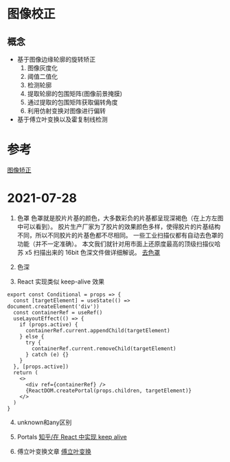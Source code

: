 # 图像校正

## 概念

- 基于图像边缘轮廓的旋转矫正
  1. 图像灰度化
  2. 阈值二值化
  3. 检测轮廓
  4. 提取轮廓的包围矩阵(图像前景掩膜)
  5. 通过提取的包围矩阵获取偏转角度
  6. 利用仿射变换对图像进行偏转
- 基于傅立叶变换以及霍复制线检测

# 参考

[图像矫正](https://www.cnblogs.com/skyfsm/p/6902524.html)

# 2021-07-28

1. 色罩
   色罩就是胶片片基的颜色，大多数彩负的片基都呈现深褐色（在上方左图中可以看到）。 胶片生产厂家为了胶片的效果颜色多样，使得胶片的片基结构不同，所以不同胶片的片基色都不尽相同。 一些工业扫描仪都有自动去色罩的功能（并不一定准确）。 本文我们就针对用市面上还原度最高的顶级扫描仪哈苏 x5 扫描出来的 16bit 色深文件做详细解说。
[去色罩](https://weibo.com/ttarticle/p/show?id=2309404190685237497876)
2. 色深

3. React 实现类似 keep-alive 效果

```
export const Conditional = props => {
  const [targetElement] = useState(() => document.createElement('div'))
  const containerRef = useRef()
  useLayoutEffect(() => {
    if (props.active) {
      containerRef.current.appendChild(targetElement)
    } else {
      try {
        containerRef.current.removeChild(targetElement)
      } catch (e) {}
    }
  }, [props.active])
  return (
    <>
      <div ref={containerRef} />
      {ReactDOM.createPortal(props.children, targetElement)}
    </>
  )
}
```

4. unknown和any区别

5. Portals
[知乎/在 React 中实现 keep alive](https://zhuanlan.zhihu.com/p/214166951)

9. 傅立叶变换文章
[傅立叶变换](https://zhuanlan.zhihu.com/p/19763358)
